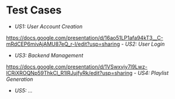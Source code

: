 # Test Cases

 - *US1: User Account Creation*
 
https://docs.google.com/presentation/d/16ao51LP1afa94kT3__C-mRdCEP6mivAjAMU87eQ_r-I/edit?usp=sharing - *US2: User Login*
 
 - *US3: Backend Management*
 
https://docs.google.com/presentation/d/1VSwxvjy7l9Lwz-ICRiXROQNp59ThkCl_R1lRJujfyRk/edit?usp=sharing - *US4: Playlist Generation*
 
 - *US5: …*
